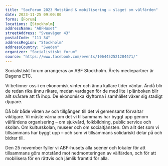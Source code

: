 ```yaml
---
title: "SocForum 2023 Motstånd & mobilisering – slaget om välfärden"
date: 2023-11-25 09:00:00
forms: [Forum]
locations: [Stockholm]
addressName: "ABFHuset"
streetAddress: "Sveavägen 43"
postalCode: "111 34"
addressRegion: "Stockholm"
addressCountry: "Sweden"
organizer: "Socialistiskt forum"
source: "https://www.facebook.com/events/1064452521204471/"
---
```

Socialistiskt forum arrangeras av ABF Stockholm. Årets mediepartner är Dagens ETC.

Vi befinner oss i en ekonomisk vinter och ännu kallare tider väntar. Ändå blir de redan rika ännu rikare, medan vardagen för de med lite i plånboken blir allt svårare att få ihop. De ekonomiska klyftorna i samhället växer sig stadigt djupare.

Då blir både vikten av och tillgången till det vi gemensamt förvaltar viktigare. Vi måste värna om det vi tillsammans har byggt upp genom välfärdens organisering – om sjukvård, folkbildning, public service och skolan. Om kulturskolan, museer och om socialtjänsten. Om allt det som vi tillsammans har byggt upp – och som vi tillsammans solidariskt delar på och bidrar till.

Den 25 november fyller vi ABF-husets alla scener och lokaler för att tillsammans göra motstånd mot nedmonteringen av välfärden, och för att mobilisera för en rättvis och jämlik framtid för alla.
